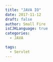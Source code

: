 ```yaml
---
title: "JAVA IO"
date: 2017-11-12
draft: false
author: Small Fire
isCJKLanguage: true
categories: 
  - JAVA

tags: 
  - Servlet
---
```


